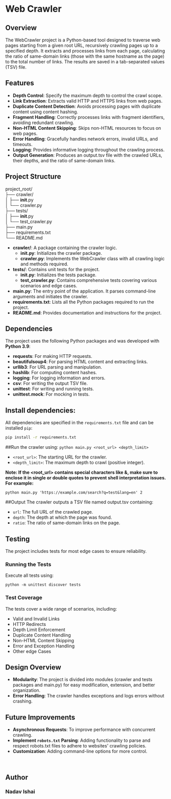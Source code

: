 # Web Crawler

## Overview
The WebCrawler project is a Python-based tool designed to traverse web pages starting from a given root URL, 
recursively crawling pages up to a specified depth. It extracts and processes links from each page, 
calculating the ratio of same-domain links (those with the same hostname as the page) to the total number of links. 
The results are saved in a tab-separated values (TSV) file.


## Features
- **Depth Control**: Specify the maximum depth to control the crawl scope.
- **Link Extraction**: Extracts valid HTTP and HTTPS links from web pages.
- **Duplicate Content Detection**: Avoids processing pages with duplicate content using content hashing.
- **Fragment Handling**: Correctly processes links with fragment identifiers, avoiding redundant crawling.
- **Non-HTML Content Skipping**: Skips non-HTML resources to focus on web pages.
- **Error Handling**: Gracefully handles network errors, invalid URLs, and timeouts.
- **Logging**: Provides informative logging throughout the crawling process.
- **Output Generation**: Produces an output.tsv file with the crawled URLs, their depths, and the ratio of same-domain links.

## Project Structure
project_root/<br>
├── crawler/<br>
│   ├── __init__.py<br>
│   └── crawler.py<br>
├── tests/<br>
│   ├── __init__.py<br>
│   └── test_crawler.py<br>
├── main.py<br>
├── requirements.txt<br>
└── README.md

- **crawler/**: A package containing the crawler logic.
  - **init.py**: Initializes the crawler package.
  - **crawler.py**: Implements the WebCrawler class with all crawling logic and methods required.
- **tests/**: Contains unit tests for the project.
  - **init.py**: Initializes the tests package.
  - **test_crawler.py**: Contains comprehensive tests covering various scenarios and edge cases.
- **main.py**: The entry point of the application. It parses command-line arguments and initiates the crawler.
- **requirements.txt**: Lists all the Python packages required to run the project.
- **README.md**: Provides documentation and instructions for the project.

## Dependencies
The project uses the following Python packages and was developed with **Python 3.9**:
- **requests**: For making HTTP requests.
- **beautifulsoup4**: For parsing HTML content and extracting links.
- **urllib3**: For URL parsing and manipulation.
- **hashlib**: For computing content hashes.
- **logging**: For logging information and errors.
- **csv**: For writing the output TSV file.
- **unittest**: For writing and running tests.
- **unittest.mock**: For mocking in tests.

## Install dependencies:
All dependencies are specified in the `requirements.txt` file and can be installed `pip`:
```bash
pip install -r requirements.txt
```

##Run the crawler using:
```python main.py <root_url> <depth_limit>```
- `<root_url>`: The starting URL for the crawler.
- `<depth_limit>`: The maximum depth to crawl (positive integer). <br>

**Note: If the <root_url> contains special characters like &, make sure to enclose it in single or double quotes to prevent shell interpretation issues. For example:**
```
python main.py 'https://example.com/search?q=test&lang=en' 2
```

##Output
The crawler outputs a TSV file named output.tsv containing:
- `url`: The full URL of the crawled page.
- `depth`: The depth at which the page was found.
- `ratio`: The ratio of same-domain links on the page.


## Testing
The project includes tests for most edge cases to ensure reliability.
### Running the Tests
Execute all tests using:
```
python -m unittest discover tests
```

### Test Coverage
The tests cover a wide range of scenarios, including:
- Valid and Invalid Links
- HTTP Redirects
- Depth Limit Enforcement
- Duplicate Content Handling
- Non-HTML Content Skipping
- Error and Exception Handling
- Other edge Cases


## Design Overview
* **Modularity**: The project is divided into modules (crawler and tests packages and main.py) for easy modification, extension, and better organization.
* **Error Handling**: The crawler handles exceptions and logs errors without crashing.

## Future Improvements
- **Asynchronous Requests**: To improve performance with concurrent crawling.
- **Implement `robots.txt` Parsing**: Adding functionality to parse and respect robots.txt files to adhere to websites' crawling policies.
- **Customization**: Adding command-line options for more control.

<br>


## Author
### Nadav Ishai
